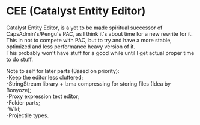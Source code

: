 # CEE (Catalyst Entity Editor)

Catalyst Entity Editor, is a yet to be made spiritual successor of CapsAdmin's/Pengu's PAC, as I think it's about time for a new rewrite for it.
<br/> This in not to compete with PAC, but to try and have a more stable, optimized and less performance heavy version of it.
<br/> This probably won't have stuff for a good while until I get actual proper time to do stuff.

Note to self for later parts (Based on priority):
<br/> -Keep the editor less cluttered;
<br/> -StringStream library + lzma compressing for storing files (Idea by Bonyoze);
<br/> -Proxy expression text editor;
<br/> -Folder parts;
<br/> -Wiki;
<br/> -Projectile types.
